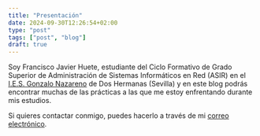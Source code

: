 ```yaml
---
title: "Presentación"
date: 2024-09-30T12:26:54+02:00
type: "post"
tags: ["post", "blog"]
draft: true
---
```


Soy Francisco Javier Huete, estudiante del Ciclo Formativo de Grado Superior de Administración de Sistemas Informáticos en Red (ASIR) en el [I.E.S. Gonzalo Nazareno](https://blogsaverroes.juntadeandalucia.es/iesgonzalonazareno/) de Dos Hermanas (Sevilla) y en este blog podrás encontrar muchas de las prácticas a las que me estoy enfrentando durante mis estudios.

Si quieres contactar conmigo, puedes hacerlo a través de mi [correo electrónico](mailto:fjhuete.m@gmail.com).

